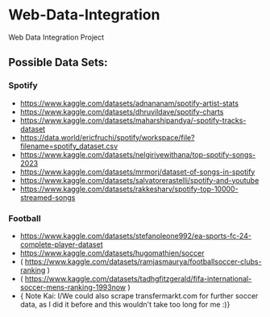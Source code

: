 # Web-Data-Integration
Web Data Integration Project


## Possible Data Sets:

### Spotify
- https://www.kaggle.com/datasets/adnananam/spotify-artist-stats 
- https://www.kaggle.com/datasets/dhruvildave/spotify-charts
- https://www.kaggle.com/datasets/maharshipandya/-spotify-tracks-dataset
- https://data.world/ericfruchi/spotify/workspace/file?filename=spotify_dataset.csv
- https://www.kaggle.com/datasets/nelgiriyewithana/top-spotify-songs-2023
- https://www.kaggle.com/datasets/mrmorj/dataset-of-songs-in-spotify
- https://www.kaggle.com/datasets/salvatorerastelli/spotify-and-youtube
- https://www.kaggle.com/datasets/rakkesharv/spotify-top-10000-streamed-songs

### Football
- https://www.kaggle.com/datasets/stefanoleone992/ea-sports-fc-24-complete-player-dataset
- https://www.kaggle.com/datasets/hugomathien/soccer
- ( https://www.kaggle.com/datasets/ramjasmaurya/footballsoccer-clubs-ranking )
- ( https://www.kaggle.com/datasets/tadhgfitzgerald/fifa-international-soccer-mens-ranking-1993now )
- { Note Kai: I/We could also scrape transfermarkt.com for further soccer data, as I did it before and this wouldn't take too long for me :)}
